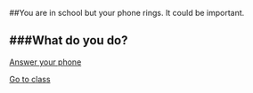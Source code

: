 ##You are in school but your phone rings. It could be important.  

###What do you do?
---  
[Answer your phone](phone.md)  

[Go to class](class.md)